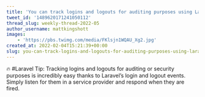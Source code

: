 ```yaml
---
title: 'You can track logins and logouts for auditing purposes using Laravel''s native auth events'
tweet_id: '1489620171241050112'
thread_slug: weekly-thread-2022-05
author_username: mattkingshott
images:
    - 'https://pbs.twimg.com/media/FKlsjn1WQAU_Xg2.jpg'
created_at: 2022-02-04T15:21:39+00:00
slug: you-can-track-logins-and-logouts-for-auditing-purposes-using-laravels-native-auth-events
---
```

🔥 #Laravel Tip: Tracking logins and logouts for auditing or security purposes is incredibly easy thanks to Laravel’s login and logout events. Simply listen for them in a service provider and respond when they are fired.
